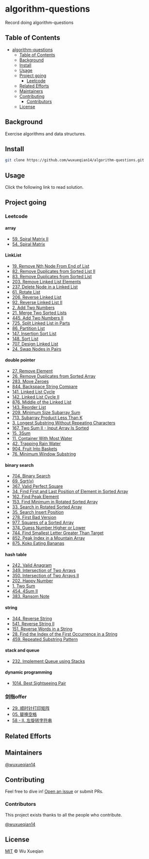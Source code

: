 # algorithm-questions

Record doing algorithm-questions

## Table of Contents

- [algorithm-questions](#algorithm-questions)
  - [Table of Contents](#table-of-contents)
  - [Background](#background)
  - [Install](#install)
  - [Usage](#usage)
  - [Project going](#project-going)
    - [Leetcode](#leetcode)
  - [Related Efforts](#related-efforts)
  - [Maintainers](#maintainers)
  - [Contributing](#contributing)
    - [Contributors](#contributors)
  - [License](#license)

## Background

Exercise algorithms and data structures.

## Install

```sh
git clone https://github.com/wuxueqian14/algorithm-questions.git
```

## Usage

Click the following link to read solution.

## Project going

### Leetcode

#### array

- [59. Spiral Matrix II](https://github.com/wuxueqian14/algorithm-questions/blob/main/leetcode/59.md)
- [54. Spiral Matrix](https://github.com/wuxueqian14/algorithm-questions/blob/main/leetcode/54.md)

#### LinkList

- [19. Remove Nth Node From End of List](https://github.com/wuxueqian14/algorithm-questions/blob/main/leetcode/19.md)
- [82. Remove Duplicates from Sorted List II](https://github.com/wuxueqian14/algorithm-questions/blob/main/leetcode/82.md)
- [83. Remove Duplicates from Sorted List](https://github.com/wuxueqian14/algorithm-questions/blob/main/leetcode/83.md)
- [203. Remove Linked List Elements](https://github.com/wuxueqian14/algorithm-questions/blob/main/leetcode/203.md)
- [237. Delete Node in a Linked List](https://github.com/wuxueqian14/algorithm-questions/blob/main/leetcode/237.md)
- [61. Rotate List](https://github.com/wuxueqian14/algorithm-questions/blob/main/leetcode/61.md)
- [206. Reverse Linked List](https://github.com/wuxueqian14/algorithm-questions/blob/main/leetcode/206.md)
- [92. Reverse Linked List II](https://github.com/wuxueqian14/algorithm-questions/blob/main/leetcode/92.md)
- [2. Add Two Numbers](https://github.com/wuxueqian14/algorithm-questions/blob/main/leetcode/2.md)
- [21. Merge Two Sorted Lists](https://github.com/wuxueqian14/algorithm-questions/blob/main/leetcode/21.md)
- [445. Add Two Numbers II](https://github.com/wuxueqian14/algorithm-questions/blob/main/leetcode/445.md)
- [725. Split Linked List in Parts](https://github.com/wuxueqian14/algorithm-questions/blob/main/leetcode/725.md)
- [86. Partition List](https://github.com/wuxueqian14/algorithm-questions/blob/main/leetcode/86.md)
- [147. Insertion Sort List](https://github.com/wuxueqian14/algorithm-questions/blob/main/leetcode/147.md)
- [148. Sort List](https://github.com/wuxueqian14/algorithm-questions/blob/main/leetcode/148.md)
- [707. Design Linked List](https://github.com/wuxueqian14/algorithm-questions/blob/main/leetcode/707.md)
- [24. Swap Nodes in Pairs](https://github.com/wuxueqian14/algorithm-questions/blob/main/leetcode/24.md)

#### double pointer

- [27. Remove Element](https://github.com/wuxueqian14/algorithm-questions/blob/main/leetcode/27.md)
- [26. Remove Duplicates from Sorted Array](https://github.com/wuxueqian14/algorithm-questions/blob/main/leetcode/26.md)
- [283. Move Zeroes](https://github.com/wuxueqian14/algorithm-questions/blob/main/leetcode/283.md)
- [844. Backspace String Compare](https://github.com/wuxueqian14/algorithm-questions/blob/main/leetcode/844.md)
- [141. Linked List Cycle](https://github.com/wuxueqian14/algorithm-questions/blob/main/leetcode/141.md)
- [142. Linked List Cycle II](https://github.com/wuxueqian14/algorithm-questions/blob/main/leetcode/142.md)
- [876. Middle of the Linked List](https://github.com/wuxueqian14/algorithm-questions/blob/main/leetcode/876.md)
- [143. Reorder List](https://github.com/wuxueqian14/algorithm-questions/blob/main/leetcode/143.md)
- [209. Minimum Size Subarray Sum](https://github.com/wuxueqian14/algorithm-questions/blob/main/leetcode/209.md)
- [713. Subarray Product Less Than K](https://github.com/wuxueqian14/algorithm-questions/blob/main/leetcode/713.md)
- [3. Longest Substring Without Repeating Characters](https://github.com/wuxueqian14/algorithm-questions/blob/main/leetcode/3.md)
- [167. Two Sum II - Input Array Is Sorted](https://github.com/wuxueqian14/algorithm-questions/blob/main/leetcode/167.md)
- [15. 3Sum](https://github.com/wuxueqian14/algorithm-questions/blob/main/leetcode/15.md)
- [11. Container With Most Water](https://github.com/wuxueqian14/algorithm-questions/blob/main/leetcode/11.md)
- [42. Trapping Rain Water](https://github.com/wuxueqian14/algorithm-questions/blob/main/leetcode/42.md)
- [904. Fruit Into Baskets](https://github.com/wuxueqian14/algorithm-questions/blob/main/leetcode/904.md)
- [76. Minimum Window Substring](https://github.com/wuxueqian14/algorithm-questions/blob/main/leetcode/76.md)

#### binary search

- [704. Binary Search](https://github.com/wuxueqian14/algorithm-questions/blob/main/leetcode/704.md)
- [69. Sqrt(x)](https://github.com/wuxueqian14/algorithm-questions/blob/main/leetcode/69.md)
- [367. Valid Perfect Square](https://github.com/wuxueqian14/algorithm-questions/blob/main/leetcode/367.md)
- [34. Find First and Last Position of Element in Sorted Array](https://github.com/wuxueqian14/algorithm-questions/blob/main/leetcode/34.md)
- [162. Find Peak Element](https://github.com/wuxueqian14/algorithm-questions/blob/main/leetcode/766.md)
- [153. Find Minimum in Rotated Sorted Array](https://github.com/wuxueqian14/algorithm-questions/blob/main/leetcode/153.md)
- [33. Search in Rotated Sorted Array](https://github.com/wuxueqian14/algorithm-questions/blob/main/leetcode/33.md)
- [35. Search Insert Position](https://github.com/wuxueqian14/algorithm-questions/blob/main/leetcode/35.md)
- [278. First Bad Version](https://github.com/wuxueqian14/algorithm-questions/blob/main/leetcode/278.md)
- [977. Squares of a Sorted Array](https://github.com/wuxueqian14/algorithm-questions/blob/main/leetcode/977.md)
- [374. Guess Number Higher or Lower](https://github.com/wuxueqian14/algorithm-questions/blob/main/leetcode/374.md)
- [744. Find Smallest Letter Greater Than Target](https://github.com/wuxueqian14/algorithm-questions/blob/main/leetcode/744.md)
- [852. Peak Index in a Mountain Array](https://github.com/wuxueqian14/algorithm-questions/blob/main/leetcode/852.md)
- [875. Koko Eating Bananas](https://github.com/wuxueqian14/algorithm-questions/blob/main/leetcode/875.md)

#### hash table

- [242. Valid Anagram](https://github.com/wuxueqian14/algorithm-questions/blob/main/leetcode/242.md)
- [349. Intersection of Two Arrays](https://github.com/wuxueqian14/algorithm-questions/blob/main/leetcode/349.md)
- [350. Intersection of Two Arrays II](https://github.com/wuxueqian14/algorithm-questions/blob/main/leetcode/350.md)
- [202. Happy Number](https://github.com/wuxueqian14/algorithm-questions/blob/main/leetcode/202.md)
- [1. Two Sum](https://github.com/wuxueqian14/algorithm-questions/blob/main/leetcode/1.md)
- [454. 4Sum II](https://github.com/wuxueqian14/algorithm-questions/blob/main/leetcode/454.md)
- [383. Ransom Note](https://github.com/wuxueqian14/algorithm-questions/blob/main/leetcode/383.md)

#### string

- [344. Reverse String](https://github.com/wuxueqian14/algorithm-questions/blob/main/leetcode/344.md)
- [541. Reverse String II](https://github.com/wuxueqian14/algorithm-questions/blob/main/leetcode/541.md)
- [151. Reverse Words in a String](https://github.com/wuxueqian14/algorithm-questions/blob/main/leetcode/151.md)
- [28. Find the Index of the First Occurrence in a String](https://github.com/wuxueqian14/algorithm-questions/blob/main/leetcode/28.md)
- [459. Repeated Substring Pattern](https://github.com/wuxueqian14/algorithm-questions/blob/main/leetcode/459.md)

#### stack and queue

- [232. Implement Queue using Stacks](https://github.com/wuxueqian14/algorithm-questions/blob/main/leetcode/232.md)

#### dynamic programming

- [1014. Best Sightseeing Pair](https://github.com/wuxueqian14/algorithm-questions/blob/main/leetcode/1014.md)

### 剑指offer

- [29. 顺时针打印矩阵](https://github.com/wuxueqian14/algorithm-questions/blob/main/p2offer/29.md)
- [05. 替换空格](https://github.com/wuxueqian14/algorithm-questions/blob/main/p2offer/5.md)
- [58 - II. 左旋转字符串](https://github.com/wuxueqian14/algorithm-questions/blob/main/p2offer/58II.md)

## Related Efforts

## Maintainers

[@wuxueqian14](https://github.com/wuxueqian14)

## Contributing

Feel free to dive in! [Open an issue](https://github.com/wuxueqian14/algorithm-questions/issues/new) or submit PRs.

### Contributors

This project exists thanks to all the people who contribute.

[@wuxueqian14](https://github.com/wuxueqian14)

## License

[MIT](LICENSE) © Wu Xueqian
